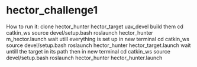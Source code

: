 # hector_challenge1
How to run it:
clone hector_hunter hector_target uav_devel
build them
cd catkin_ws
source devel/setup.bash
roslaunch hector_hunter m_hector.launch
wait utill everything is set up
in new terminal
cd catkin_ws
source devel/setup.bash
roslaunch hector_hunter hector_target.launch
wait untill the target in its path then
in new terminal
cd catkin_ws
source devel/setup.bash
roslaunch hector_hunter hector_hunter.launch
